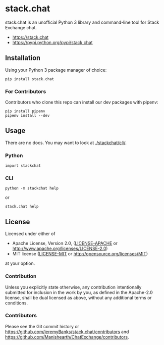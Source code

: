 stack.chat
==========

stack.chat is an unofficial Python 3 library and command-line tool for Stack Exchange chat.

- https://stack.chat
- https://pypi.python.org/pypi/stack.chat

## Installation

Using your Python 3 package manager of choice:

```
pip install stack.chat
```

### For Contributors

Contributors who clone this repo can install our dev packages with pipenv:

```
pip install pipenv
pipenv install --dev
```

## Usage

There are no docs. You may want to look at [./stackchat/cli/](./stackchat/cli/).

### Python

```
import stackchat
```

### CLI

```
python -m stackchat help
```

or

```
stack.chat help
```

## License

Licensed under either of

 - Apache License, Version 2.0, ([LICENSE-APACHE](LICENSE-APACHE) or
   http://www.apache.org/licenses/LICENSE-2.0)
 - MIT license ([LICENSE-MIT](LICENSE-MIT) or http://opensource.org/licenses/MIT)

at your option.

### Contribution

Unless you explicitly state otherwise, any contribution intentionally submitted
for inclusion in the work by you, as defined in the Apache-2.0 license, shall
be dual licensed as above, without any additional terms or conditions.

### Contributors

Please see the Git commit history or 
https://github.com/jeremyBanks/stack.chat/contributors and 
https://github.com/Manishearth/ChatExchange/contributors.
